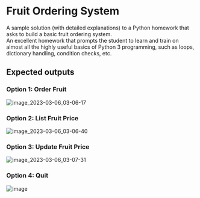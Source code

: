 # Fruit Ordering System
 
A sample solution (with detailed explanations) to a Python homework that asks to build a basic fruit ordering system.</br>
An excellent homework that prompts the student to learn and train on almost all the highly useful basics of Python 3 programming, such as loops, dictionary handling, condition checks, etc.
## Expected outputs
### Option 1: Order Fruit
![image_2023-03-06_03-06-17](https://user-images.githubusercontent.com/68864109/222980807-c7650647-11be-4e03-8a67-7c93f5d78575.png)

### Option 2: List Fruit Price
![image_2023-03-06_03-06-40](https://user-images.githubusercontent.com/68864109/222980817-d0dc3dfb-de41-4911-825e-416a89906769.png)

### Option 3: Update Fruit Price
![image_2023-03-06_03-07-31](https://user-images.githubusercontent.com/68864109/222980824-006d17a8-128f-4392-b1da-89d896a5b16e.png)

### Option 4: Quit
![image](https://user-images.githubusercontent.com/68864109/222980832-877d2cea-270e-40d0-9f6d-51e2d8b8b11a.png)
